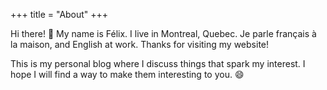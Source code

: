 +++
title = "About"
+++

Hi there! :wave: My name is Félix. I live in Montreal, Quebec. Je parle français à la maison, and English at work.
Thanks for visiting my website!

This is my personal blog where I discuss things that spark my interest. I hope I will find a way to make them
interesting to you. :smile:
